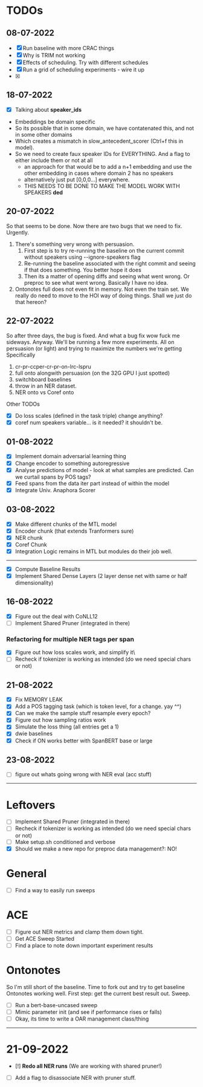 # TODOs

## 08-07-2022

- [x] Run baseline with more CRAC things
- [x] Why is TRIM not working
- [x] Effects of scheduling. Try with different schedules
- [x] Run a grid of scheduling experiments - wire it up
- [x]

## 18-07-2022

- [x] Talking about **speaker_ids**

- Embeddings be domain specific
- So its possible that in some domain, we have contatenated this, and not in some other domains
- Which creates a mismatch in slow_antecedent_scorer (Ctrl+f this in model).
- So we need to create faux speaker IDs for EVERYTHING. And a flag to either include them or not at all
    - an approach for that would be to add a n+1 embedding and use the other embedding
      in cases where domain 2 has no speakers
    - alternatively just put [0,0,0...] everywhere.
    - THIS NEEDS TO BE DONE TO MAKE THE MODEL WORK WITH SPEAKERS **ded**

## 20-07-2022

So that seems to be done. Now there are two bugs that we need to fix. Urgently.

1. There's something very wrong with persuasion.
    1. First step is to try re-running the baseline on the current commit without speakers using --ignore-speakers flag
    2. Re-running the baseline associated with the right commit and seeing if that does something. You better hope it does
    3. Then its a matter of opening diffs and seeing what went wrong. Or preproc to see what went wrong.
       Basically I have no idea.
2. Ontonotes full does not even fit in memory. Not even the train set.
   We really do need to move to the HOI way of doing things.
   Shall we just do that hereon?

## 22-07-2022

So after three days, the bug is fixed. And what a bug fix wow fuck me sideways. Anyway.
We'll be running a few more experiments. All on persuasion (or light) and trying to maximize the numbers we're getting
Specifically

1. cr-pr-ccper-cr-pr-on-lrc-lspru
2. full onto alongwith persuasion (on the 32G GPU I just spotted)
3. switchboard baselines
4. throw in an NER dataset.
5. NER onto vs Coref onto

Other TODOs

- [x] Do loss scales (defined in the task triple) change anything?
- [x] coref num speakers variable... is it needed? it shouldn't be.

## 01-08-2022

- [x] Implement domain adversarial learning thing
- [x] Change encoder to something autoregressive
- [x] Analyse predictions of model - look at what samples are predicted. Can we curtail spans by POS tags?
- [x] Feed spans from the data iter part instead of within the model
- [x] Integrate Univ. Anaphora Scorer

## 03-08-2022

- [x] Make different chunks of the MTL model
- [x] Encoder chunk (that extends Tranformers sure)
- [x] NER chunk
- [x] Coref Chunk
- [x] Integration Logic remains in MTL but modules do their job well.

--------    

- [x] Compute Baseline Results
- [x] Implement Shared Dense Layers (2 layer dense net with same or half dimensionality)

## 16-08-2022

- [x] Figure out the deal with CoNLL12
- [ ] Implement Shared Pruner (integrated in there)

### Refactoring for multiple NER tags per span

- [x] Figure out how loss scales work, and simplify it\
- [ ] Recheck if tokenizer is working as intended (do we need special chars or not)

## 21-08-2022

- [x] Fix MEMORY LEAK
- [x] Add a POS tagging task (which is token level, for a change. yay ^^)
- [x] Can we make the sample stuff resample every epoch?
- [x] Figure out how sampling ratios work
- [x] Simulate the loss thing (all entries get a 1)
- [x] dwie baselines
- [x] Check if ON works better with SpanBERT base or large

## 23-08-2022

- [ ] figure out whats going wrong with NER eval (acc stuff)

-----

# Leftovers

- [ ] Implement Shared Pruner (integrated in there)
- [ ] Recheck if tokenizer is working as intended (do we need special chars or not)
- [ ] Make setup.sh conditioned and verbose
- [x] Should we make a new repo for preproc data management?: NO!

# General

- [ ] Find a way to easily run sweeps

# ACE

- [ ] Figure out NER metrics and clamp them down tight.
- [ ] Get ACE Sweep Started
- [ ] Find a place to note down important experiment results

# Ontonotes

So I'm still short of the baseline. Time to fork out and try to get baseline Ontonotes working well.
First step: get the current best result out. Sweep.

- [ ] Run a bert-base-uncased sweep
- [ ] Mimic parameter init (and see if performance rises or falls)
- [ ] Okay, its time to write a OAR management class/thing

----

# 21-09-2022

- [!] **Redo all NER runs** (We are working with shared pruner!)
- [ ] Add a flag to disassociate NER with pruner stuff.